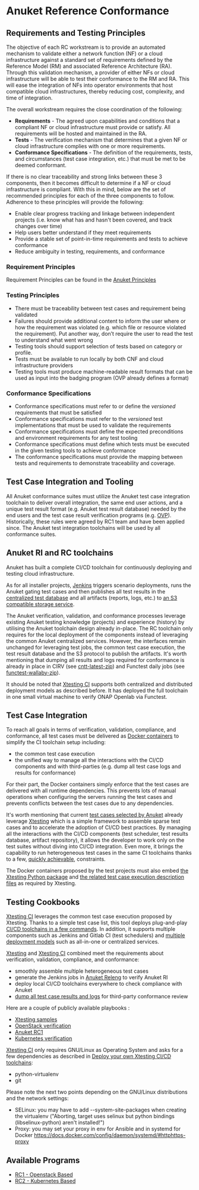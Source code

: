 # Anuket Reference Conformance

## Requirements and Testing Principles

The objective of each RC workstream is to provide an automated mechanism to
validate either a network function (NF) or a cloud infrastructure against a
standard set of requirements defined by the Reference Model (RM) and associated
Reference Architecture (RA).  Through this validation mechanism, a provider of
either NFs or cloud infrastructure will be able to test their conformance to
the RM and RA.  This will ease the integration of NFs into operator
environments that host compatible cloud infrastructures, thereby reducing cost,
complexity, and time of integration.

The overall workstream requires the close coordination of the following:

- **Requirements** - The agreed upon capabilities and conditions that a compliant NF or cloud infrastructure must provide or satisfy. All requirements will be hosted and maintained in the RA.
- **Tests** - The verification mechanism that determines that a given NF or cloud infrastructure complies with one or more requirements.
- **Conformance Specifications** - The definition of the requirements, tests, and circumstances (test case integration, etc.) that must be met to be deemed conformant.

If there is no clear traceability and strong links between these 3 components,
then it becomes difficult to determine if a NF or cloud infrastructure is
compliant. With this in mind, below are the set of recommended principles for
each of the three components to follow. Adherence to these principles will
provide the following:

- Enable clear progress tracking and linkage between independent projects (i.e. know what has and hasn't been covered, and track changes over time)
- Help users better understand if they meet requirements
- Provide a stable set of point-in-time requirements and tests to achieve conformance
- Reduce ambiguity in testing, requirements, and conformance


### Requirement Principles

Requirement Principles can be found in the [Anuket Principles](https://cntt.readthedocs.io/en/stable/lakelse/common/chapter00.html#requirements-principles)

### Testing Principles

- There must be traceability between test cases and requirement being validated
- Failures should provide additional content to inform the user where or how the requirement was violated (e.g. which file or resource violated the requirement). Put another way, don’t require the user to read the test to understand what went wrong
- Testing tools should support selection of tests based on category or profile.
- Tests must be available to run locally by both CNF and cloud infrastructure providers
- Testing tools must produce machine-readable result formats that can be used as input into the badging program (OVP already defines a format)

### Conformance Specifications

- Conformance specifications must refer to or define the *versioned* requirements that must be satisfied
- Conformance specifications must refer to the *versioned* test implementations that must be used to validate the requirements
- Conformance specifications must define the expected preconditions and environment requirements for any test tooling
- Conformance specifications must define which tests must be executed in the given testing tools to achieve conformance
- The conformance specifications must provide the mapping between tests and requirements to demonstrate traceability and coverage.


## Test Case Integration and Tooling

All Anuket conformance suites must utilize the Anuket test case integration
toolchain to deliver overall integration, the same end user
actions, and a unique test result format (e.g. Anuket test result database)
needed by the end users and the test case result verification programs (e.g.
[OVP](https://www.opnfv.org/verification)). Historically, these rules were
agreed by RC1 team and have been applied since.
The Anuket test integration toolchains will be used by all conformance suites.

## Anuket RI and RC toolchains

Anuket has built a complete CI/CD toolchain
for continuously deploying and testing cloud infrastructure.

As for all installer projects,
[Jenkins](https://build.opnfv.org/ci/view/cntt/) triggers scenario deployments,
runs the Anuket gating test cases and then publishes all test results in the
[centralized test database](https://docs.opnfv.org/en/stable-hunter/_images/OPNFV_testing_working_group.png)
and all artifacts (reports, logs, etc.) to
[an S3 compatible storage service](http://artifacts.opnfv.org/).

The Anuket verification, validation, and conformance processes leverage
existing Anuket testing knowledge (projects) and experience (history) by utilising
the Anuket toolchain design already in-place. The RC toolchain
only requires for the local deployment of the components instead of leveraging
the common Anuket centralized services. However, the interfaces remain unchanged
for leveraging test jobs, the common test case execution, the test
result database and the S3 protocol to publish the artifacts. It's worth
mentioning that dumping all results and logs required for conformance is
already in place in CIRV (see
[cntt-latest-zip](https://build.opnfv.org/ci/job/cntt-latest-zip/)) and
Functest daily jobs (see
[functest-wallaby-zip](https://build.opnfv.org/ci/job/functest-wallaby-zip/4/console)).

It should be noted that
[Xtesting CI](https://galaxy.ansible.com/collivier/xtesting) supports both
centralized and distributed deployment models as described before. It has
deployed the full toolchain in one small virtual machine to verify ONAP Openlab
via Functest.

## Test Case Integration

To reach all goals  in terms of verification, validation, compliance, and conformance,
all test cases must be delivered as
[Docker containers](https://www.docker.com/) to simplify the CI toolchain setup including:

- the common test case execution
- the unified way to manage all the interactions with the CI/CD components and
  with third-parties (e.g. dump all test case logs and results for
  conformance)

For their part, the Docker containers simply enforce that the test cases are
delivered with all runtime dependencies. This prevents lots of manual
operations when configuring the servers running the test cases and prevents
conflicts between the test cases due to any dependencies.

It's worth mentioning that current
[test cases selected by Anuket](https://cntt.readthedocs.io/en/stable/lakelse/ref_cert/RC1/chapters/chapter03.html)
already leverage [Xtesting](https://xtesting.readthedocs.io/en/latest/)
which is a simple framework to assemble sparse test cases and to accelerate the
adoption of CI/CD best practices. By managing all the interactions with the
CI/CD components (test scheduler, test results database, artifact repository),
it allows the developer to work only on the test suites without diving into
CI/CD integration. Even more, it brings the capability to run heterogeneous
test cases in the same CI toolchains thanks to a few,
[quickly achievable](https://www.sdxcentral.com/articles/news/opnfvs-6th-release-brings-testing-capabilities-that-orange-is-already-using/2018/05/),
constraints.

The Docker containers proposed by the test projects must also embed
[the Xtesting Python package](https://pypi.org/project/xtesting/) and
[the related test case execution description files](https://git.opnfv.org/functest-xtesting/tree/docker/core/testcases.yaml)
as required by Xtesting.

## Testing Cookbooks

[Xtesting CI](https://galaxy.ansible.com/collivier/xtesting) leverages the
common test case execution proposed by Xtesting. Thanks to a simple test case
list, this tool deploys plug-and-play
[CI/CD toolchains in a few commands](https://wiki.opnfv.org/pages/viewpage.action?pageId=32015004).
In addition, it supports multiple components such as Jenkins and Gitlab CI
(test schedulers) and
[multiple deployment models](https://lists.opnfv.org/g/opnfv-tsc/message/5702)
such as all-in-one or centralized services.

[Xtesting](https://xtesting.readthedocs.io/en/latest/) and
[Xtesting CI](https://galaxy.ansible.com/collivier/xtesting) combined meet the
requirements about verification, validation, compliance, and conformance:

- smoothly assemble multiple heterogeneous test cases
- generate the Jenkins jobs in
  [Anuket Releng](https://git.opnfv.org/releng/tree/jjb/airship/cntt.yaml) to
  verify Anuket RI
- deploy local CI/CD toolchains everywhere to check compliance with Anuket
- [dump all test case results and logs](http://artifacts.opnfv.org/functest/9ID39XK47PMZ.zip)
  for third-party conformance review

Here are a couple of publicly available playbooks :

- [Xtesting samples](https://git.opnfv.org/functest-xtesting/plain/ansible/site.yml?h=stable/wallaby)
- [OpenStack verification](https://git.opnfv.org/functest/plain/ansible/site.yml?h=stable/wallaby)
- [Anuket RC1](https://git.opnfv.org/functest/plain/ansible/site.cntt.yml?h=stable/wallaby)
- [Kubernetes verification](https://git.opnfv.org/functest-kubernetes/plain/ansible/site.yml?h=stable/v1.22)

[Xtesting CI](https://galaxy.ansible.com/collivier/xtesting) only requires
GNU/Linux as Operating System and asks for a few dependencies as described in
[Deploy your own Xtesting CI/CD toolchains](https://wiki.opnfv.org/pages/viewpage.action?pageId=32015004):

- python-virtualenv
- git

Please note the next two points depending on the GNU/Linux distributions and
the network settings:

- SELinux: you may have to add -\-system-site-packages when creating the
  virtualenv ("Aborting, target uses selinux but python bindings
  (libselinux-python) aren't installed!")
- Proxy: you may set your proxy in env for Ansible and in systemd for Docker
  https://docs.docker.com/config/daemon/systemd/#httphttps-proxy

## Available Programs
* [RC1 - Openstack Based](RC1)
* [RC2 - Kubernetes Based](RC2)
